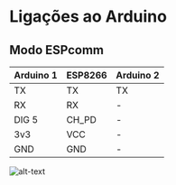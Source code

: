 # Ligações ao Arduino
## Modo ESPcomm
| Arduino 1     | ESP8266       | Arduino 2  |
| ------------- | ------------- | ---------- |
| TX            | TX            | TX         |
| RX            | RX            | -          |
| DIG 5         | CH_PD         | -          |
| 3v3           | VCC           | -          |
| GND           | GND           | -          |


![alt-text](http://blog.filipeflop.com/wp-content/uploads/2015/06/ESP8266-Pinos.png)

